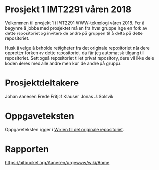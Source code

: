 # Prosjekt 1 IMT2291 våren 2018 #
Velkommen til prosjekt 1 i IMT2291 WWW-teknologi våren 2018. For å begynne å jobbe med prosjektet må en fra hver gruppe lage en fork av dette repositoriet og invitere de andre på gruppen til å delta på dette repositoriet.

Husk å velge å beholde rettigheter fra det originale repositoriet når dere oppretter forken av dette repositoriet, da får jeg automatisk tilgang til repositoriet. Sett også repositoriet til et privat repository, dere vil ikke dele koden deres med alle andre men kun de andre på gruppa.

# Prosjektdeltakere #
Johan Aanesen
Brede Fritjof Klausen
Jonas J. Solsvik

# Oppgaveteksten # 
Oppgaveteksten ligger i [Wikien til det originale repositoriet](https://bitbucket.org/okolloen/imt2291-project1-spring2018/wiki/).

# Rapporten #
https://bitbucket.org/Aanesen/urgewww/wiki/Home